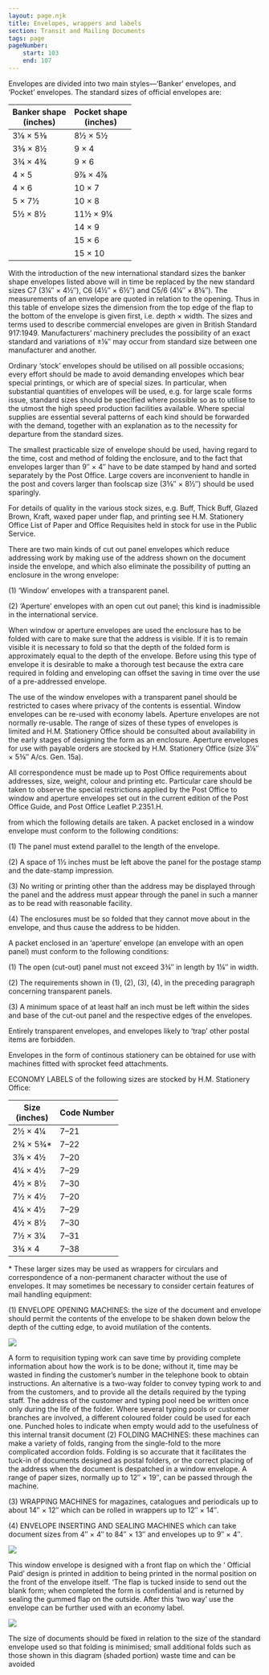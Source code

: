 ```yaml
---
layout: page.njk
title: Envelopes, wrappers and labels
section: Transit and Mailing Documents
tags: page
pageNumber:
    start: 103
    end: 107
---
```


Envelopes are divided into two main styles—‘Banker’ envelopes, and ‘Pocket’ envelopes.
The standard sizes of official envelopes are:

| Banker shape<br/>(inches) | Pocket shape<br/>(inches) |
| - | - |
| 3&frac18; &times; 5&frac38; | 8&frac12; &times; 5&frac12;  |
| 3&frac58; &times; 8&frac12; | 9 &times; 4                  |
| 3&frac34; &times; 4&frac34; | 9 &times; 6                  |
| 4 &times; 5                 | 9&frac78; &times; 4&frac78;  |
| 4 &times; 6                 | 10 &times; 7                 |
| 5 &times; 7&frac12;         | 10 &times; 8                 |
| 5&frac12; &times; 8&frac12; | 11&frac12; &times; 9&frac14; |
|                             | 14 &times; 9                 |
|                             | 15 &times; 6                 |
|                             | 15 &times; 10                |

With the introduction of the new international standard sizes the banker shape
envelopes listed above will in time be replaced by the new standard sizes C7 (3&frac14;&Prime; &times; 4&frac12;&Prime;),
C6 (4&frac12;&Prime; &times; 6&frac12;&Prime;) and C5/6 (4&frac14;&Prime; &times; 8&frac58;&Prime;).
The measurements of an envelope are quoted in relation to the opening. Thus in
this table of envelope sizes the dimension from the top edge of the flap to the bottom
of the envelope is given first, i.e. depth &times; width. The sizes and terms used to describe
commercial envelopes are given in British Standard 917:1949. Manufacturers’
machinery precludes the possibility of an exact standard and variations of &plusmn;&frac18;&Prime; may
occur from standard size between one manufacturer and another.

Ordinary ‘stock’ envelopes should be utilised on all possible occasions; every effort
should be made to avoid demanding envelopes which bear special printings, or which
are of special sizes. In particular, when substantial quantities of envelopes will be used,
e.g. for large scale forms issue, standard sizes should be specified where possible so as
to utilise to the utmost the high speed production facilities available. Where special
supplies are essential several patterns of each kind should be forwarded with the
demand, together with an explanation as to the necessity for departure from the
standard sizes.

The smallest practicable size of envelope should be used, having regard to the time,
cost and method of folding the enclosure, and to the fact that envelopes larger than
9&Prime; &times; 4&Prime; have to be date stamped by hand and sorted separately by the Post Office.
Large covers are inconvenient to handle in the post and covers larger than foolscap
size (3&frac58;&Prime; &times; 8&frac12;&Prime;) should be used sparingly.

For details of quality in the various stock sizes, e.g. Buff, Thick Buff, Glazed
Brown, Kraft, waxed paper under flap, and printing see H.M. Stationery Office List of
Paper and Office Requisites held in stock for use in the Public Service.

There are two main kinds of cut out panel envelopes which reduce addressing work
by making use of the address shown on the document inside the envelope, and which
also eliminate the possibility of putting an enclosure in the wrong envelope:

(1) ‘Window’ envelopes with a transparent panel.

(2) ‘Aperture’ envelopes with an open cut out panel; this kind is inadmissible in the
international service.

When window or aperture envelopes are used the enclosure has to be folded with
care to make sure that the address is visible. If it is to remain visible it is necessary to
fold so that the depth of the folded form is approximately equal to the depth of the
envelope. Before using this type of envelope it is desirable to make a thorough test
because the extra care required in folding and enveloping can offset the saving in time
over the use of a pre-addressed envelope.

The use of the window envelopes with a transparent panel should be restricted to
cases where privacy of the contents is essential. Window envelopes can be re-used with
economy labels. Aperture envelopes are not normally re-usable. The range of sizes of
these types of envelopes is limited and H.M. Stationery Office should be consulted
about availability in the early stages of designing the form as an enclosure. Aperture
envelopes for use with payable orders are stocked by H.M. Stationery Office (size
3&frac18;&Prime; &times; 5&frac38;&Prime; A/cs. Gen. 15a).

All correspondence must be made up to Post Office requirements about addresses,
size, weight, colour and printing etc. Particular care should be taken to observe the
special restrictions applied by the Post Office to window and aperture envelopes set
out in the current edition of the Post Office Guide, and Post Office Leaflet P.2351.H.

from which the following details are taken.
A packet enclosed in a window envelope must conform to the following conditions:

(1) The panel must extend parallel to the length of the envelope.

(2) A space of 1&frac12; inches must be left above the panel for the postage stamp and
the date-stamp impression.

(3) No writing or printing other than the address may be displayed through the
panel and the address must appear through the panel in such a manner as to be read
with reasonable facility.

(4) The enclosures must be so folded that they cannot move about in the envelope,
and thus cause the address to be hidden.

A packet enclosed in an ‘aperture’ envelope (an envelope with an open panel) must
conform to the following conditions:

(1) The open (cut-out) panel must not exceed 3&frac34;&Prime; in length by 1&frac14;&Prime; in width.

(2) The requirements shown in (1), (2), (3), (4), in the preceding paragraph concerning transparent panels.

(3) A minimum space of at least half an inch must be left within the sides and base
of the cut-out panel and the respective edges of the envelopes.

Entirely transparent envelopes, and envelopes likely to ‘trap’ other postal items are
forbidden.

Envelopes in the form of continous stationery can be obtained for use with machines
fitted with sprocket feed attachments.

ECONOMY LABELS of the following sizes are stocked by H.M. Stationery Office:

| Size<br/>(inches) | Code Number |
| - | - |
| 2&frac12; &times; 4&frac14;  | 7&ndash;21 | For use with economy envelopes |
| 2&frac34; &times; 5&frac34;* | 7&ndash;22 | |
| 3&frac78; &times; 4&frac12;  | 7&ndash;20 | |
| 4&frac14; &times; 4&frac12;  | 7&ndash;29 | |
| 4&frac12; &times; 8&frac12;  | 7&ndash;30 | For use with used non-economy envelopes |
| 7&frac12; &times; 4&frac12;  | 7&ndash;20 | |
| 4&frac14; &times; 4&frac12;  | 7&ndash;29 | |
| 4&frac12; &times; 8&frac12;  | 7&ndash;30 | |
| 7&frac12; &times; 3&frac14;  | 7&ndash;31 | |
| 3&frac34; &times; 4          | 7&ndash;38 | For use with C7 envelopes |

\* These larger sizes may be used as wrappers for circulars and correspondence of a non-permanent character without the use of envelopes.
It may sometimes be necessary to consider certain features of mail handling
equipment:

(1) ENVELOPE OPENING MACHINES: the size of the document and envelope
should permit the contents of the envelope to be shaken down below the depth of the
cutting edge, to avoid mutilation of the contents.

![](1.jpg)

A form to requisition typing work can save time by providing complete information about
how the work is to be done; without it, time may be wasted in finding the customer’s
number in the telephone book to obtain instructions. An alternative is a two-way folder
to convey typing work to and from the customers, and to provide all the details required
by the typing staff. The address of the customer and typing pool need be written once
only during the life of the folder. Where several typing pools or customer branches are
involved, a different coloured folder could be used for each one. Punched holes to
indicate when empty would add to the usefulness of this internal transit document
(2) FOLDING MACHINES: these machines can make a variety of folds, ranging from
the single-fold to the more complicated accordion folds. Folding is so accurate that it
facilitates the tuck-in of documents designed as postal folders, or the correct placing
of the address when the document is despatched in a window envelope. A range of
paper sizes, normally up to 12&Prime; &times; 19&Prime;, can be passed through the machine.

(3) WRAPPING MACHINES for magazines, catalogues and periodicals up to about
14&Prime; &times; 12&Prime; which can be rolled in wrappers up to 12&Prime; &times; 14&Prime;.

(4) ENVELOPE INSERTING AND SEALING MACHINES which can take document
sizes from 4&Prime; &times; 4&Prime; to 84&Prime; &times; 13&Prime; and envelopes up to 9&Prime; &times; 4&Prime;.

![](2.jpg)


This window envelope is designed with a front flap on which the ‘ Official Paid’ design is
printed in addition to being printed in the normal position on the front of the envelope
itself. ‘The flap is tucked inside to send out the blank form; when completed the form is
confidential and is returned by sealing the gummed flap on the outside. After this ‘two
way’ use the envelope can be further used with an economy label.

![](3.jpg)

The size of documents should be fixed in relation to the size of the standard envelope used
so that folding is minimised; small additional folds such as those shown in this diagram
(shaded portion) waste time and can be avoided
